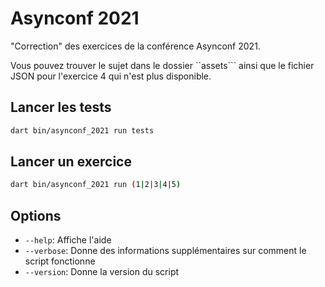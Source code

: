 # Asynconf 2021

"Correction" des exercices de la conférence Asynconf 2021.

Vous pouvez trouver le sujet dans le dossier ``assets``` ainsi que le fichier JSON pour l'exercice 4
qui n'est plus disponible.

## Lancer les tests
```bash
dart bin/asynconf_2021 run tests
```

## Lancer un exercice
```bash
dart bin/asynconf_2021 run (1|2|3|4|5)
```

## Options
- ``--help``: Affiche l'aide
- ``--verbose``: Donne des informations supplémentaires sur comment le script fonctionne
- ``--version``: Donne la version du script